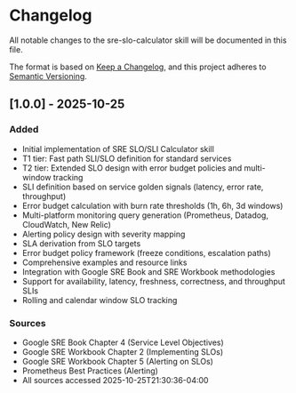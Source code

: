 # Changelog

All notable changes to the sre-slo-calculator skill will be documented in this file.

The format is based on [Keep a Changelog](https://keepachangelog.com/en/1.0.0/),
and this project adheres to [Semantic Versioning](https://semver.org/spec/v2.0.0.html).

## [1.0.0] - 2025-10-25

### Added
- Initial implementation of SRE SLO/SLI Calculator skill
- T1 tier: Fast path SLI/SLO definition for standard services
- T2 tier: Extended SLO design with error budget policies and multi-window tracking
- SLI definition based on service golden signals (latency, error rate, throughput)
- Error budget calculation with burn rate thresholds (1h, 6h, 3d windows)
- Multi-platform monitoring query generation (Prometheus, Datadog, CloudWatch, New Relic)
- Alerting policy design with severity mapping
- SLA derivation from SLO targets
- Error budget policy framework (freeze conditions, escalation paths)
- Comprehensive examples and resource links
- Integration with Google SRE Book and SRE Workbook methodologies
- Support for availability, latency, freshness, correctness, and throughput SLIs
- Rolling and calendar window SLO tracking

### Sources
- Google SRE Book Chapter 4 (Service Level Objectives)
- Google SRE Workbook Chapter 2 (Implementing SLOs)
- Google SRE Workbook Chapter 5 (Alerting on SLOs)
- Prometheus Best Practices (Alerting)
- All sources accessed 2025-10-25T21:30:36-04:00

